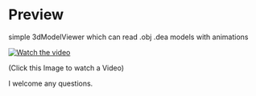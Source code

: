 # Preview
simple 3dModelViewer which can read .obj .dea models with animations

[![Watch the video](https://postfiles.pstatic.net/MjAyMDA4MjdfMTk5/MDAxNTk4NTIxMjQ1NDM5.nnON0ylbjMuXDXIoniKSFZAiXf8mDQt__RlBHP4RZ8kg.xanER9A_05qDoX9QHkIGI1LL9YDxUt3G2cYCL97cZx8g.PNG.kwon852456/%EC%8A%A4%ED%81%AC%EB%A6%B0%EC%83%B7_2020-08-27_%EC%98%A4%ED%9B%84_6.40.32.png?type=w580)](https://www.youtube.com/watch?v=CXuzNFMArIc)

(Click this Image to watch a Video)

I welcome any questions.

